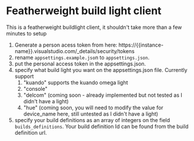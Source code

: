 # Featherweight build light client
This is a featherweight buildlight client, it shouldn't take more than a few minutes to setup
1. Generate a person acess token from here: https://{{instance-name}}.visualstudio.com/_details/security/tokens
2. rename `appsettings.example.jso`n to `appsettings.json`.
3. put the personal access token in the appsettings.json.
4. specify what build light you want on the appsettings.json file. Currently support
   1. "kuando" supports the kuando omega light
   2. "console"
   3. "delcom" (coming soon - already implemented but not tested as I didn't have a light)
   4. "hue" (coming soon, you will need to modify the value for device_name here, still untested as I didn't have a light)
5. specify your build definitions as an array of integers on the field `builds_definitions`. Your build definition Id can be found from the build definition url. 